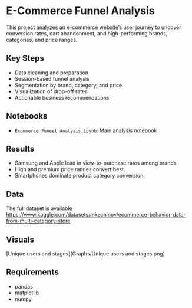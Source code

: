 # E-Commerce Funnel Analysis

This project analyzes an e-commerce website’s user journey to uncover conversion rates, cart abandonment, and high-performing brands, categories, and price ranges.

## Key Steps
- Data cleaning and preparation
- Session-based funnel analysis
- Segmentation by brand, category, and price
- Visualization of drop-off rates
- Actionable business recommendations

## Notebooks
- `Ecommerce Funeel Analysis.ipynb`: Main analysis notebook

## Results
- Samsung and Apple lead in view-to-purchase rates among brands.
- High and premium price ranges convert best.
- Smartphones dominate product category conversion.

## Data
The full dataset is available https://www.kaggle.com/datasets/mkechinov/ecommerce-behavior-data-from-multi-category-store.

## Visuals
[Unique users and stages](Graphs/Unique users and stages.png)


## Requirements
- pandas
- matplotlib
- numpy
